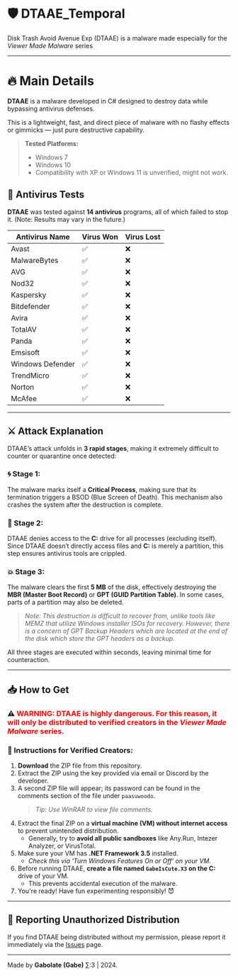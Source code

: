 # 🛡️ DTAAE_Temporal
Disk Trash Avoid Avenue Exp (DTAAE) is a malware made especially for the *Viewer Made Malware* series

---
# 🔥 Main Details
**DTAAE** is a malware developed in C# designed to destroy data while bypassing antivirus defenses.

This is a lightweight, fast, and direct piece of malware with no flashy effects or gimmicks — just pure destructive capability.

> **Tested Platforms:**
> * Windows 7
> *  Windows 10
> *  Compatibility with XP or Windows 11 is unverified, might not work.

## 🧪 Antivirus Tests
**DTAAE** was tested against **14 antivirus** programs, all of which failed to stop it. (Note: Results may vary in the future.)

| **Antivirus Name** | **Virus Won** | **Virus Lost** |  
|---------------------|---------------|----------------|  
| Avast              | ✅            | ❌             |  
| MalwareBytes       | ✅            | ❌             |  
| AVG                | ✅            | ❌             |  
| Nod32              | ✅            | ❌             |  
| Kaspersky          | ✅            | ❌             |  
| Bitdefender        | ✅            | ❌             |  
| Avira              | ✅            | ❌             |  
| TotalAV            | ✅            | ❌             |  
| Panda              | ✅            | ❌             |  
| Emsisoft           | ✅            | ❌             |  
| Windows Defender   | ✅            | ❌             |  
| TrendMicro         | ✅            | ❌             |  
| Norton             | ✅            | ❌             |  
| McAfee             | ✅            | ❌             |  

---

## ⚔️ Attack Explanation  
DTAAE’s attack unfolds in **3 rapid stages**, making it extremely difficult to counter or quarantine once detected:  

### 🌀 Stage 1:  
The malware marks itself a **Critical Process**, making sure that its termination triggers a BSOD (Blue Screen of Death). This mechanism also crashes the system after the destruction is complete.  

### 🚫 Stage 2:  
DTAAE denies access to the **C:** drive for all processes (excluding itself). Since DTAAE doesn’t directly access files and **C:** is merely a partition, this step ensures antivirus tools are crippled.  

### 💥 Stage 3:  
The malware clears the first **5 MB** of the disk, effectively destroying the **MBR (Master Boot Record)** or **GPT (GUID Partition Table)**. In some cases, parts of a partition may also be deleted.
> *Note: This destruction is difficult to recover from, unlike tools like MEMZ that utilize Windows installer ISOs for recovery.*
> *However, there is a concern of GPT Backup Headers which are located at the end of the disk which store the GPT headers as a backup.*

All three stages are executed within seconds, leaving minimal time for counteraction.

---

## 📥 How to Get  

### ⚠️ <span style="color:red;">**WARNING: DTAAE is highly dangerous. For this reason, it will only be distributed to verified creators in the *Viewer Made Malware* series.**</span>

### 📜 Instructions for Verified Creators:  

1. **Download** the ZIP file from this repository.  
2. Extract the ZIP using the key provided via email or Discord by the developer.  
3. A second ZIP file will appear; its password can be found in the comments section of the file under `paasuwoodo`.  
   > *Tip: Use WinRAR to view file comments.*  
4. Extract the final ZIP on a **virtual machine (VM) without internet access** to prevent unintended distribution.  
   - Generally, try to **avoid all public sandboxes** like Any.Run, Intezer Analyzer, or VirusTotal.  
5. Make sure your VM has **.NET Framework 3.5** installed.  
   - *Check this via ‘Turn Windows Features On or Off’ on your VM.*  
6. Before running DTAAE, **create a file named `GabeIsCute.X3` on the C:** drive of your VM.  
   - This prevents accidental execution of the malware.  
7. You're ready! Have fun experimenting responsibly! 😈  

---

## 🚨 Reporting Unauthorized Distribution  
If you find DTAAE being distributed without my permission, please report it immediately via the [Issues](https://github.com/Gabolate/DTAAE_Temporal/issues) page.  

---

Made by **Gabolate (Gabe)** ∑:3 | 2024.
